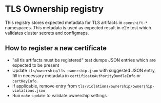 # TLS Ownership registry

This registry stores expected metadata for TLS artifacts in `openshift-*` namespaces. This metadata 
is used as expected result in e2e test which validates cluster secrets and configmaps.

## How to register a new certificate

* "all tls artifacts must be registered" test dumps JSON entries which are expected to be present
* Update `tls/ownership/tls-ownership.json` with suggested JSON entry, fill in necessary metadata in `certificateAuthorityBundleInfo` or `certKeyInfo`.
* If applicable, remove entry from `tls/violations/ownership/ownership-violations.json`
* Run `make update` to validate ownership settings
